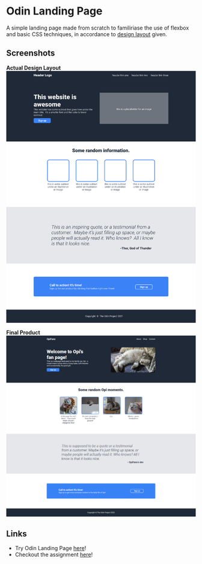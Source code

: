 # Odin Landing Page

A simple landing page made from scratch to familiriase the use of flexbox and basic CSS techniques, in accordance to [design layout](https://github.com/qweasd777/odin-landing-page/?tab=readme-ov-file#screenshots) given. 

## Screenshots

**Actual Design Layout**
![Landing page example](/template/01-full-design-layout.png)

**Final Product**
![Landing page final product](/template/final_product.png)

## Links

* Try Odin Landing Page [here](https://qweasd777.github.io/odin-landing-page)!
* Checkout the assignment [here](https://www.theodinproject.com/lessons/foundations-landing-page)!